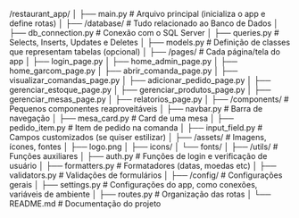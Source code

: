 /restaurant_app/
│
├── main.py                # Arquivo principal (inicializa o app e define rotas)
│
├── /database/             # Tudo relacionado ao Banco de Dados
│   ├── db_connection.py   # Conexão com o SQL Server
│   ├── queries.py         # Selects, Inserts, Updates e Deletes
│   ├── models.py          # Definição de classes que representam tabelas (opcional)
│
├── /pages/                # Cada página/tela do app
│   ├── login_page.py
│   ├── home_admin_page.py
│   ├── home_garcom_page.py
│   ├── abrir_comanda_page.py
│   ├── visualizar_comandas_page.py
│   ├── adicionar_pedido_page.py
│   ├── gerenciar_estoque_page.py
│   ├── gerenciar_produtos_page.py
│   ├── gerenciar_mesas_page.py
│   ├── relatorios_page.py
│
├── /components/           # Pequenos componentes reaproveitáveis
│   ├── navbar.py          # Barra de navegação
│   ├── mesa_card.py       # Card de uma mesa
│   ├── pedido_item.py     # Item de pedido na comanda
│   ├── input_field.py     # Campos customizados (se quiser estilizar)
│
├── /assets/               # Imagens, ícones, fontes
│   ├── logo.png
│   ├── icons/
│   └── fonts/
│
├── /utils/                # Funções auxiliares
│   ├── auth.py            # Funções de login e verificação de usuário
│   ├── formatters.py      # Formatadores (datas, moedas etc)
│   ├── validators.py      # Validações de formulários
│
├── /config/               # Configurações gerais
│   ├── settings.py        # Configurações do app, como conexões, variáveis de ambiente
│   ├── routes.py          # Organização das rotas
│
└── README.md              # Documentação do projeto
